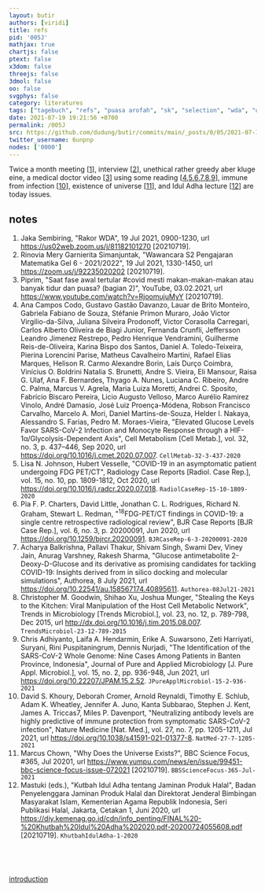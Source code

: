 ```yaml
---
layout: butir
authors: [viridi]
title: refs
pid: '005J'
mathjax: true
chartjs: false
ptext: false
x3dom: false
threejs: false
3dmol: false
oo: false
svgphys: false
category: literatures
tags: ["tagebuch", "refs", "puasa arofah", "sk", "selection", "wda", "utophagy", "covid-19", "piprim", "kutbah", "idul adha"]
date: 2021-07-19 19:21:56 +0700
permalink: /005J
src: https://github.com/dudung/butir/commits/main/_posts/0/05/2021-07-19-refs.md
twitter_username: 6unpnp
nodes: ['0000']
---
```

Twice a month meeting [[1](#r01)], interview [[2](#r02)], unethical rather greedy aber kluge eine, a medical doctor video [[3](#r03)] using some reading [[4](#r04),[5](#r05),[6](#r06),[7](#r07),[8](#r08),[9](#r09)], immune from infection [[10](#r10)], existence of universe [[11](#r11)], and Idul Adha lecture [[12](#r12)] are today issues.

## notes
1. <a name="r01"></a>Jaka Sembiring, "Rakor WDA", 19 Jul 2021, 0900-1230, url <https://us02web.zoom.us/j/81182101270> [20210719].
2. <a name="r02"></a>Rinovia Mery Garnierita Simanjuntak, "Wawancara S2 Pengajaran Matematika Gel 6 - 2021/2022", 19 Jul 2021, 1330-1450, url <https://zoom.us/j/92235020202> [20210719].
3. <a name="r03"></a>Piprim, "Saat fase awal tertular #covid mesti makan-makan-makan atau banyak tidur dan puasa? (bagian 2)", YouTube, 03.02.2021, url <https://www.youtube.com/watch?v=RjoomujuMyY> [20210719].
4. <a name="r04"></a>Ana Campos Codo, Gustavo Gastão Davanzo, Lauar de Brito Monteiro, Gabriela Fabiano de Souza, Stéfanie Primon Muraro, João Victor Virgilio-da-Silva, Juliana Silveira Prodonoff, Victor Corasolla Carregari, Carlos Alberto Oliveira de Biagi Junior, Fernanda Crunfli, Jeffersson Leandro Jimenez Restrepo, Pedro Henrique Vendramini, Guilherme Reis-de-Oliveira, Karina Bispo dos Santos, Daniel A. Toledo-Teixeira, Pierina Lorencini Parise, Matheus Cavalheiro Martini, Rafael Elias Marques, Helison R. Carmo
Alexandre Borin, Laís Durço Coimbra, Vinícius O. Boldrini
Natalia S. Brunetti, Andre S. Vieira, Eli Mansour, Raisa G. Ulaf, Ana F. Bernardes, Thyago A. Nunes, Luciana C. Ribeiro, Andre C. Palma, Marcus V. Agrela, Maria Luiza Moretti, Andrei C. Sposito, Fabrício Bíscaro Pereira, Licio Augusto Velloso, Marco Aurélio Ramirez Vinolo, André Damasio, José Luiz Proença-Módena, Robson Francisco Carvalho, Marcelo A. Mori, Daniel Martins-de-Souza, Helder I. Nakaya, Alessandro S. Farias, Pedro M. Moraes-Vieira, "Elevated Glucose Levels Favor SARS-CoV-2 Infection and Monocyte Response through a HIF-1α/Glycolysis-Dependent Axis", Cell Metabolism [Cell Metab.], vol. 32, no. 3, p. 437–446, Sep 2020, url <https://doi.org/10.1016/j.cmet.2020.07.007>. `CellMetab-32-3-437-2020`
5. <a name="r05"></a>Lisa N. Johnson, Hubert Vesselle, "COVID-19 in an asymptomatic patient undergoing FDG PET/CT", Radiology Case Reports [Radiol. Case Rep.], vol. 15, no. 10, pp. 1809-1812, Oct 2020, url <https://doi.org/10.1016/j.radcr.2020.07.018>. `RadiolCaseRep-15-10-1809-2020`
6. <a name="r06"></a>Pia F. P. Charters, David Little, Jonathan C. L. Rodrigues, Richard N. Graham, Stewart L. Redman, "$^{18}$FDG-PET/CT findings in COVID-19: a single centre retrospective radiological review", BJR Case Reports [BJR Case Rep.], vol. 6, no. 3, p. 20200091, Jun 2020, url <https://doi.org/10.1259/bjrcr.20200091>. `BJRCaseRep-6-3-20200091-2020`
7. <a name="r07"></a>Acharya Balkrishna, Pallavi Thakur, Shivam Singh, Swami Dev, Viney Jain, Anurag Varshney, Rakesh Sharma, "Glucose antimetabolite 2-Deoxy-D-Glucose and its derivative as promising candidates for tackling COVID-19: Insights derived from in silico docking and molecular simulations", Authorea, 8 July 2021, url <https://doi.org/10.22541/au.158567174.40895611>. `Authorea-08Jul21-2021`
8. <a name="r08"></a>Christopher M. Goodwin, Shihao Xu, Joshua Munger, "Stealing the Keys to the Kitchen: Viral Manipulation of the Host Cell Metabolic Network", Trends in Microbiology [Trends Microbiol.], vol. 23, no. 12, p. 789-798, Dec 2015, url <http://dx.doi.org/10.1016/j.tim.2015.08.007>. `TrendsMicrobiol-23-12-789-2015`
9. <a name="r09"></a>Chris Adhiyanto, Laifa A. Hendarmin, Erike A. Suwarsono, Zeti Harriyati, Suryani, Rini Puspitaningrum, Dennis Nurjadi, "The Identification of the SARS-CoV-2 Whole Genome: Nine Cases Among Patients in Banten Province, Indonesia", Journal of Pure and Applied Microbiology [J. Pure Appl. Microbiol.], vol. 15, no. 2, pp. 936-948, Jun 2021, url <https://doi.org/10.22207/JPAM.15.2.52>. `JPureApplMicrobiol-15-2-936-2021`
10. <a name="r10"></a>David S. Khoury, Deborah Cromer, Arnold Reynaldi, Timothy E. Schlub, Adam K. Wheatley, Jennifer A. Juno, Kanta Subbarao, Stephen J. Kent, James A. Triccas7, Miles P. Davenport, "Neutralizing antibody levels are highly predictive of immune protection from symptomatic SARS-CoV-2 infection", Nature Medicine [Nat. Med.], vol. 27, no. 7, pp. 1205-1211, Jul 2021, url <https://doi.org/10.1038/s41591-021-01377-8>. `NatMed-27-7-1205-2021`
11. <a name="r11"></a>Marcus Chown, "Why Does the Universe Exists?", BBC Science Focus, #365, Jul 20201, url <https://www.yumpu.com/news/en/issue/99451-bbc-science-focus-issue-072021> [20210719]. `BBSScienceFocus-365-Jul-2021`
12. <a name="r12"></a>Mastuki (eds.), "Kutbah Idul Adha tentang Jaminan Produk Halal", Badan Penyelenggara Jaminan Produk Halal dan Direktorat Jenderal Bimbingan Masyarakat Islam, Kementerian Agama Republik Indonesia, Seri Publikasi Halal, Jakarta, Cetakan 1, Juni 2020, url <https://diy.kemenag.go.id/cdn/info_penting/FINAL%20-%20Khutbah%20Idul%20Adha%202020.pdf-20200724055608.pdf> [20210719]. `KhutbahIdulAdha-1-2020`

## &nbsp;
[introduction](0000)
